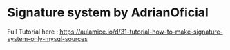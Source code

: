 # Signature system by AdrianOficial

Full Tutorial here : https://aulamice.io/d/31-tutorial-how-to-make-signature-system-only-mysql-sources
